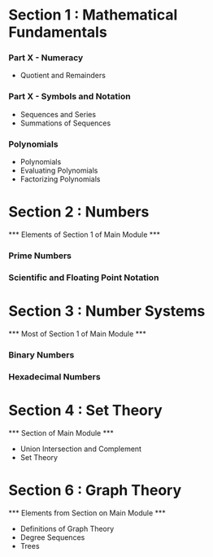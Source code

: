 
Section 1 : Mathematical Fundamentals
==================================

### Part X - Numeracy
 
- Quotient and Remainders

### Part X - Symbols and Notation

- Sequences and Series
- Summations of Sequences

### Polynomials

- Polynomials
- Evaluating Polynomials
- Factorizing Polynomials

Section 2 : Numbers
==================================
*** Elements of Section 1 of Main Module ***

### Prime Numbers

### Scientific and Floating Point Notation


Section 3 : Number Systems
==================================
*** Most of Section 1 of Main Module ***


### Binary Numbers

### Hexadecimal Numbers


Section 4 : Set Theory
==================================
*** Section of Main Module ***

- Union Intersection and Complement
- Set Theory


Section 6 : Graph Theory
==================================
*** Elements from Section on Main Module ***

- Definitions of Graph Theory
- Degree Sequences
- Trees
